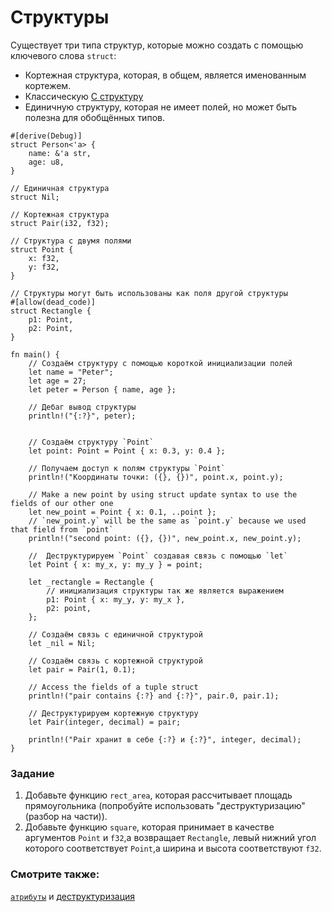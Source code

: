 # Структуры

Существует три типа структур, которые можно создать с помощью ключевого слова `struct`:

- Кортежная структура, которая, в общем, является именованным кортежем.
- Классическую [C структуру](https://ru.wikipedia.org/wiki/%D0%A1%D1%82%D1%80%D1%83%D0%BA%D1%82%D1%83%D1%80%D0%B0_(%D1%8F%D0%B7%D1%8B%D0%BA_%D0%A1%D0%B8))
- Единичную структуру, которая не имеет полей, но может быть полезна для обобщённых типов.

```rust,editable
#[derive(Debug)]
struct Person<'a> {
    name: &'a str,
    age: u8,
}

// Единичная структура
struct Nil;

// Кортежная структура
struct Pair(i32, f32);

// Структура с двумя полями
struct Point {
    x: f32,
    y: f32,
}

// Структуры могут быть использованы как поля другой структуры
#[allow(dead_code)]
struct Rectangle {
    p1: Point,
    p2: Point,
}

fn main() {
    // Создаём структуру с помощью короткой инициализации полей
    let name = "Peter";
    let age = 27;
    let peter = Person { name, age };

    // Дебаг вывод структуры
    println!("{:?}", peter);


    // Создаём структуру `Point`
    let point: Point = Point { x: 0.3, y: 0.4 };

    // Получаем доступ к полям структуры `Point`
    println!("Координаты точки: ({}, {})", point.x, point.y);

    // Make a new point by using struct update syntax to use the fields of our other one
    let new_point = Point { x: 0.1, ..point };
    // `new_point.y` will be the same as `point.y` because we used that field from `point`
    println!("second point: ({}, {})", new_point.x, new_point.y);

    //  Деструктурируем `Point` создавая связь с помощью `let`
    let Point { x: my_x, y: my_y } = point;

    let _rectangle = Rectangle {
        // инициализация структуры так же является выражением
        p1: Point { x: my_y, y: my_x },
        p2: point,
    };

    // Создаём связь с единичной структурой
    let _nil = Nil;

    // Создаём связь с кортежной структурой
    let pair = Pair(1, 0.1);

    // Access the fields of a tuple struct
    println!("pair contains {:?} and {:?}", pair.0, pair.1);

    // Деструктурируем кортежную структуру
    let Pair(integer, decimal) = pair;

    println!("Pair хранит в себе {:?} и {:?}", integer, decimal);
}
```

### Задание

1. Добавьте функцию `rect_area`, которая рассчитывает площадь прямоугольника (попробуйте использовать "деструктуризацию" (разбор на части)).
2. Добавьте функцию `square`, которая принимает в качестве аргументов `Point` и `f32`,а возвращает `Rectangle`, левый нижний угол которого соответствует `Point`,а ширина и высота соответствуют `f32`.

### Смотрите также:

[`атрибуты`](../attribute.md) и [деструктуризация](../flow_control/match/destructuring.md)
